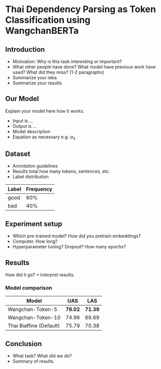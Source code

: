 # Thai Dependency Parsing as Token Classification using WangchanBERTa

## Introduction
- Motivation: Why is this task interesting or important?
- What other people have done? What model have previous work have used? What did they miss?  (1-2 paragraphs)
- Summarize your idea
- Summarize your results

## Our Model
Explain your model here how it works.

- Input is ...
- Output is ...
- Model description
- Equation as necessary e.g. $\alpha_3$

## Dataset
- Annotation guidelines
- Results total how many tokens, sentences, etc.
- Label distribution

| Label | Frequency |
|-------|-----------|
|  good |    60%    |
|  bad  |    40%    |

## Experiment setup
- Which pre-trained model? How did you pretrain embeddings?
- Computer. How long?
- Hyperparameter tuning? Dropout? How many epochs?

## Results
How did it go?  + Interpret results.

### Model comparison
|         Model         |   UAS   |   LAS   |
|-----------------------|---------|---------|
|Wangchan-Token-5       |**78.02**|**71.39**|
|Wangchan-Token-10      |  74.96  |  69.69  |
|Thai Biaffine (Default)|  75.79  |  70.38  |
<!-- Wangchan-Token-10's UAS once reached 77.40 but failed to be reproduced -->

## Conclusion
- What task? What did we do?
- Summary of results.